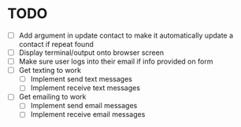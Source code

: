 # TODO

- [ ] Add argument in update contact to make it automatically update a contact if repeat found
- [ ] Display terminal/output onto browser screen
- [ ] Make sure user logs into their email if info provided on form
- [ ] Get texting to work
  - [ ] Implement send text messages
  - [ ] Implement receive text messages
- [ ] Get emailing to work
  - [ ] Implement send email messages
  - [ ] Implement receive email messages
